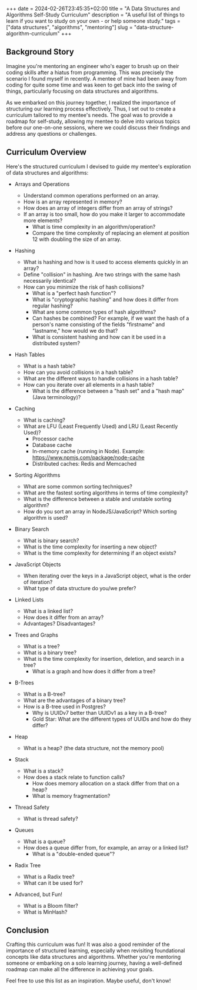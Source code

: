 +++ 
date = 2024-02-26T23:45:35+02:00
title = "A Data Structures and Algorithms Self-Study Curriculum"
description = "A useful list of things to learn if you want to study on your own - or help someone study."
tags = ["data structures", "algorithms", "mentoring"]
slug = "data-structure-algorithm-curriculum"
+++
## Background Story

Imagine you're mentoring an engineer who's eager to brush up on their coding
skills after a hiatus from programming. This was precisely the scenario I found
myself in recently. A mentee of mine had been away from coding for quite some
time and was keen to get back into the swing of things, particularly focusing
on data structures and algorithms.

As we embarked on this journey together, I realized the importance of
structuring our learning process effectively. Thus, I set out to create a
curriculum tailored to my mentee's needs. The goal was to provide a roadmap for
self-study, allowing my mentee to delve into various topics before our
one-on-one sessions, where we could discuss their findings and address any
questions or challenges.

## Curriculum Overview

Here's the structured curriculum I devised to guide my mentee's exploration of
data structures and algorithms:

* Arrays and Operations
  * Understand common operations performed on an array.
  * How is an array represented in memory?
  * How does an array of integers differ from an array of strings?
  * If an array is too small, how do you make it larger to accommodate more elements?
    * What is time complexity in an algorithm/operation?
    * Compare the time complexity of replacing an element at position 12 with
      doubling the size of an array.

* Hashing
  * What is hashing and how is it used to access elements quickly in an array?
  * Define "collision" in hashing. Are two strings with the same hash necessarily identical?
  * How can you minimize the risk of hash collisions?
    * What is a "perfect hash function"?
    * What is "cryptographic hashing" and how does it differ from regular hashing?
    * What are some common types of hash algorithms?
    * Can hashes be combined? For example, if we want the hash of a person's
      name consisting of the fields "firstname" and "lastname," how would we do that?
    * What is consistent hashing and how can it be used in a distributed system?

* Hash Tables
  * What is a hash table?
  * How can you avoid collisions in a hash table?
  * What are the different ways to handle collisions in a hash table?
  * How can you iterate over all elements in a hash table?
    * What is the difference between a "hash set" and a "hash map" (Java terminology)?

* Caching
  * What is caching?
  * What are LFU (Least Frequently Used) and LRU (Least Recently Used)?
    * Processor cache
    * Database cache
    * In-memory cache (running in Node). Example: https://www.npmjs.com/package/node-cache
    * Distributed caches: Redis and Memcached

* Sorting Algorithms
  * What are some common sorting techniques?
  * What are the fastest sorting algorithms in terms of time complexity?
  * What is the difference between a stable and unstable sorting algorithm?
  * How do you sort an array in NodeJS/JavaScript? Which sorting algorithm is used?

* Binary Search
  * What is binary search?
  * What is the time complexity for inserting a new object?
  * What is the time complexity for determining if an object exists?

* JavaScript Objects
  * When iterating over the keys in a JavaScript object, what is the order of iteration?
  * What type of data structure do you/we prefer?

* Linked Lists
  * What is a linked list?
  * How does it differ from an array?
  * Advantages? Disadvantages?

* Trees and Graphs
  * What is a tree?
  * What is a binary tree?
  * What is the time complexity for insertion, deletion, and search in a tree?
    * What is a graph and how does it differ from a tree?

* B-Trees
  * What is a B-tree?
  * What are the advantages of a binary tree?
  * How is a B-tree used in Postgres?
    * Why is UUIDv7 better than UUIDv1 as a key in a B-tree?
    * Gold Star: What are the different types of UUIDs and how do they differ?

* Heap
  * What is a heap? (the data structure, not the memory pool)

* Stack
  * What is a stack?
  * How does a stack relate to function calls?
    * How does memory allocation on a stack differ from that on a heap?
    * What is memory fragmentation?

* Thread Safety
  * What is thread safety?

* Queues
  * What is a queue?
  * How does a queue differ from, for example, an array or a linked list?
    * What is a "double-ended queue"?

* Radix Tree
  * What is a Radix tree?
  * What can it be used for?

* Advanced, but Fun!
  * What is a Bloom filter?
  * What is MinHash?

## Conclusion

Crafting this curriculum was fun! It was also a good reminder of the importance
of structured learning, especially when revisiting foundational concepts like
data structures and algorithms. Whether you're mentoring someone or embarking
on a solo learning journey, having a well-defined roadmap can make all the
difference in achieving your goals.

Feel free to use this list as an inspiration. Maybe useful, don't know!
